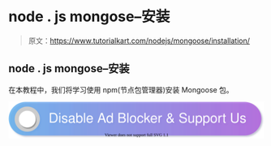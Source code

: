 # node . js mongose–安装

> 原文：<https://www.tutorialkart.com/nodejs/mongoose/installation/>

## node . js mongose–安装

在本教程中，我们将学习使用 npm(节点包管理器)安装 Mongoose 包。

[![](img/925da31b32d6bc3827932f6c8afb11bb.png)](https://www.tutorialkart.com/)